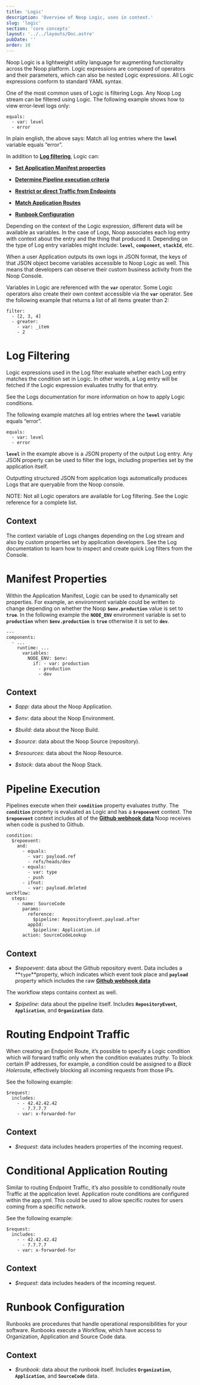 ```yaml
---
title: 'Logic'
description: 'Overview of Noop Logic, uses in context.'
slug: 'logic'
section: 'core concepts'
layout: '../../layouts/Doc.astro'
pubDate: ''
order: 10
---
```


Noop Logic is a lightweight utility language for augmenting functionality across the Noop platform. Logic expressions are composed of operators and their parameters, which can also be nested Logic expressions. All Logic expressions conform to standard YAML syntax.

One of the most common uses of Logic is filtering Logs. Any Noop Log stream can be filtered using Logic. The following example shows how to view error-level logs only:

```
equals:
  - var: level
  - error
```

In plain english, the above says: Match all log entries where the **`level`** variable equals “error”.

In addition to **[Log filtering](http://localhost:3000/docs/Logic#log-filtering)**, Logic can:

- **[Set Application Manifest properties](http://localhost:3000/docs/Logic#manifest-properties)**

- **[Determine Pipeline execution criteria](http://localhost:3000/docs/Logic#pipeline-execution)**

- **[Restrict or direct Traffic from Endpoints](http://localhost:3000/docs/Logic#routing-endpoint-traffic)**

- **[Match Application Routes](http://localhost:3000/docs/Logic#conditional-application-routes)**

- **[Runbook Configuration](http://localhost:3000/docs/Logic#runbook-configuration)**

Depending on the context of the Logic expression, different data will be available as variables. In the case of Logs, Noop associates each log entry with context about the entry and the thing that produced it. Depending on the type of Log entry variables might include: **`level`**, **`component`**, **`stackId`**, etc.

When a user Application outputs its own logs in JSON format, the keys of that JSON object become variables accessible to Noop Logic as well. This means that developers can observe their custom business activity from the Noop Console.

Variables in Logic are referenced with the **`var`** operator. Some Logic operators also create their own context accessible via the **`var`** operator. See the following example that returns a list of all items greater than 2:

```
filter:
  - [2, 3, 4]
  - greater:
    - var: _item
    - 2
```

# Log Filtering

Logic expressions used in the Log filter evaluate whether each Log entry matches the condition set in Logic. In other words, a Log entry will be fetched if the Logic expression evaluates truthy for that entry.

See the Logs documentation for more information on how to apply Logic conditions.

The following example matches all log entries where the **`level`** variable equals “error”.

```
equals:
  - var: level
  - error
```

**`level`** in the example above is a JSON property of the output Log entry. Any JSON property can be used to filter the logs, including properties set by the application itself.

Outputting structured JSON from application logs automatically produces Logs that are queryable from the Noop console.

NOTE: Not all Logic operators are available for Log filtering. See the Logic reference for a complete list.

## Context

The context variable of Logs changes depending on the Log stream and also by custom properties set by application developers. See the Log documentation to learn how to inspect and create quick Log filters from the Console.

# Manifest Properties

Within the Application Manifest, Logic can be used to dynamically set properties. For example, an environment variable could be written to change depending on whether the Noop **`$env.production`** value is set to **`true`**. In the following example the **`NODE_ENV`** environment variable is set to **`production`** when **`$env.production`** is **`true`** otherwise it is set to **`dev`**.

```
---
components:
  - ...
    runtime: ...
      variables:
        NODE_ENV: $env:
          if: - var: production
            - production
            - dev
```

## Context

- _$app_: data about the Noop Application.

- _$env_: data about the Noop Environment.

- _$build_: data about the Noop Build.

- _$source_: data about the Noop Source (repository).

- _$resources_: data about the Noop Resource.

- _$stack_: data about the Noop Stack.

# Pipeline Execution

Pipelines execute when their **`condition`** property evaluates _truthy_. The **`condition`** property is evaluated as Logic and has a **`$repoevent`** context. The **`$repoevent`** context includes all of the **[Github webhook data](https://docs.github.com/en/webhooks/webhook-events-and-payloads)** Noop receives when code is pushed to Github.

```
condition:
  $repoevent:
    and:
      - equals:
        - var: payload.ref
        - refs/heads/dev
      - equals:
        - var: type
        - push
      - ifnot:
        - var: payload.deleted
workflow:
  steps:
    - name: SourceCode
      params:
        reference:
          $pipeline: RepositoryEvent.payload.after
        appId:
          $pipeline: Application.id
      action: SourceCodeLookup
```

## Context

- _$repoevent_: data about the Github repository event. Data includes a **`type`**property, which indicates which event took place and **`payload`** property which includes the raw **[Github webhook data](https://docs.github.com/en/webhooks/webhook-events-and-payloads)**

The workflow steps contains context as well.

- _$pipeline_: data about the pipeline itself. Includes **`RepositoryEvent`**, **`Application`**, and **`Organization`** data.

# Routing Endpoint Traffic

When creating an Endpoint Route, it’s possible to specify a Logic condition which will forward traffic only when the condition evaluates _truthy_. To block certain IP addresses, for example, a condition could be assigned to a *Black Hole*route, effectively blocking all incoming requests from those IPs.

See the following example:

```
$request:
  includes:
    - - 42.42.42.42
      - 7.7.7.7
    - var: x-forwarded-for
```

## Context

- _$request_: data includes headers properties of the incoming request.

# Conditional Application Routing

Similar to routing Endpoint Traffic, it’s also possible to conditionally route Traffic at the application level. Application route conditions are configured within the app.yml. This could be used to allow specific routes for users coming from a specific network.

See the following example:

```
$request:
  includes:
    - - 42.42.42.42
      - 7.7.7.7
    - var: x-forwarded-for
```

## Context

- _$request_: data includes headers of the incoming request.

# Runbook Configuration

Runbooks are procedures that handle operational responsibilities for your software. Runbooks execute a Workflow, which have access to Organization, Application and Source Code data.

## Context

- _$runbook_: data about the runbook itself. Includes **`Organization`**, **`Application`**, and **`SourceCode`** data.

​\
​
